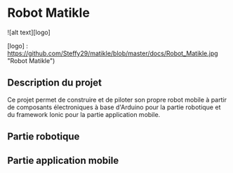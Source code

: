 # Robot Matikle
![alt text][logo]

[logo] : https://github.com/Steffy29/matikle/blob/master/docs/Robot_Matikle.jpg "Robot Matikle")

## Description du projet

Ce projet permet de construire et de piloter son propre robot mobile à partir de composants électroniques à base d'Arduino pour la partie robotique et du framework Ionic pour la partie application mobile.

## Partie robotique

## Partie application mobile
